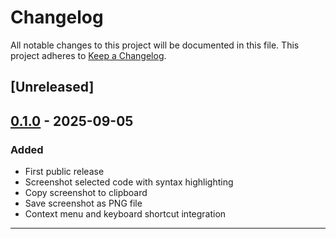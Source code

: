 
# Changelog

All notable changes to this project will be documented in this file.
This project adheres to [Keep a Changelog](https://keepachangelog.com/en/1.1.0/).

## [Unreleased]

## [0.1.0] - 2025-09-05
### Added
- First public release
- Screenshot selected code with syntax highlighting
- Copy screenshot to clipboard
- Save screenshot as PNG file
- Context menu and keyboard shortcut integration

---
[0.1.0]: https://github.com/anton-erofeev/smart-code-screenshots-intellij-plugin/releases/tag/v0.1.0
